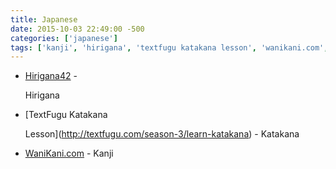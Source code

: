 ```yaml
---
title: Japanese
date: 2015-10-03 22:49:00 -500
categories: ['japanese']
tags: ['kanji', 'hirigana', 'textfugu katakana lesson', 'wanikani.com', 'hirigana42', 'katakana']
---
```


-   [Hirigana42](http://www.tofugu.com/japanese-resources-old/hiragana42) -
    Hirigana
-   [TextFugu Katakana
    Lesson](http://textfugu.com/season-3/learn-katakana) - Katakana
-   [WaniKani.com](http://wanikani.com) - Kanji
